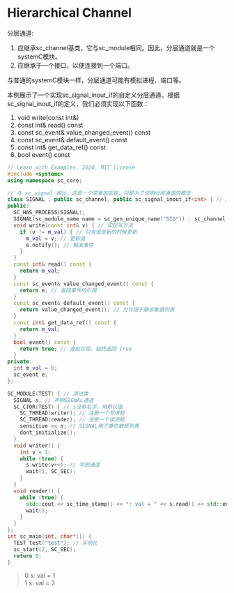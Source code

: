 # Hierarchical Channel

分层通道:

  1. 应继承sc_channel基类，它与sc_module相同。因此，分层通道就是一个 systemC模块。
  2. 应继承于一个接口，以便连接到一个端口。

与普通的systemC模块一样，分层通道可能有模拟进程、端口等。

本例展示了一个实现sc_signal_inout_if<int>的自定义分层通道。根据 sc_signal_inout_if的定义，我们必须实现以下函数：

  1. void write(const int&)
  2. const int& read() const
  3. const sc_event& value_changed_event() const
  4. const sc_event& default_event() const
  5. const int& get_data_ref() const
  6. bool event() const

```cpp
// Learn with Examples, 2020, MIT license
#include <systemc>
using namespace sc_core;

// 与 sc_signal 相比，这是一个简单的实现，只是为了说明分层通道的概念
class SIGNAL : public sc_channel, public sc_signal_inout_if<int> { // 声明SIGNAL通道, 继承自sc_chanel和signal_inout_if<int>
public:
  SC_HAS_PROCESS(SIGNAL);
  SIGNAL(sc_module_name name = sc_gen_unique_name("SIG")) : sc_channel(name) {} // 构造函数
  void write(const int& v) { // 实现写方法
    if (v != m_val) { // 只有值是新的时候更新
      m_val = v; // 更新值
      e.notify(); // 触发事件
    }
  }
  const int& read() const {
    return m_val;
  }
  const sc_event& value_changed_event() const {
    return e; // 返回事件的引用
  }
  const sc_event& default_event() const {
    return value_changed_event(); // 允许用于静态敏感列表
  }
  const int& get_data_ref() const {
    return m_val;
  }
  bool event() const {
    return true; // 虚拟实现，始终返回 true
  }
private:
  int m_val = 0;
  sc_event e;
};

SC_MODULE(TEST) { // 测试类
  SIGNAL s; // 声明SIGNAL通道
  SC_CTOR(TEST) { // s没有名字，用默认值
    SC_THREAD(writer); // 注册一个写进程
    SC_THREAD(reader); // 注册一个读进程
    sensitive << s; // SIGNAL用于静态敏感列表
    dont_initialize();
  }
  void writer() {
    int v = 1;
    while (true) {
      s.write(v++); // 写到通道
      wait(1, SC_SEC);
    }
  }
  void reader() {
    while (true) {
      std::cout << sc_time_stamp() << ": val = " << s.read() << std::endl; // 从通道读
      wait();
    }
  }
};
int sc_main(int, char*[]) {
  TEST test("test"); // 实例化
  sc_start(2, SC_SEC);
  return 0;
}
```

> 0 s: val = 1  
> 1 s: val = 2
